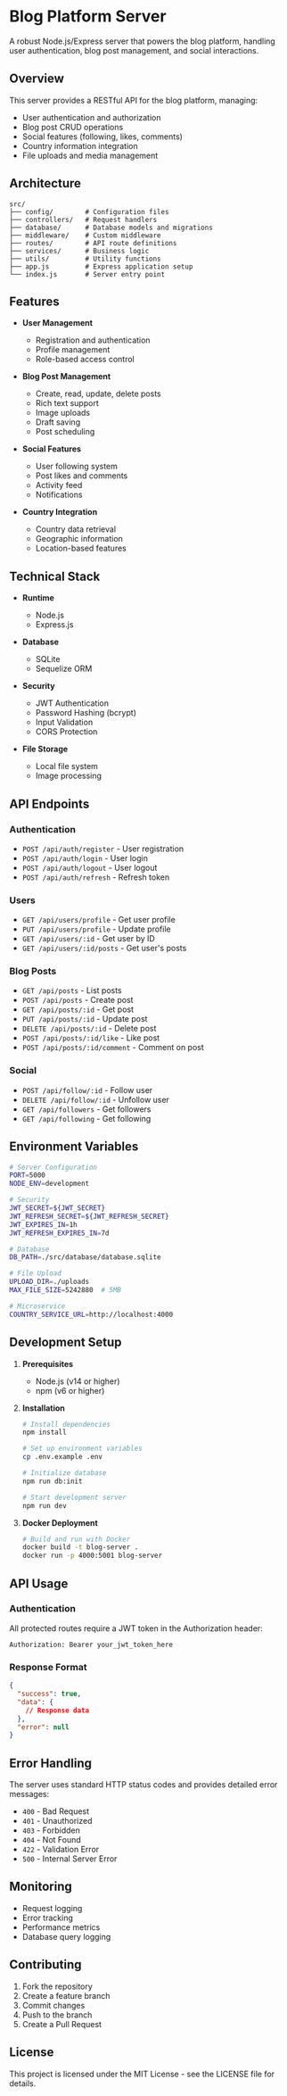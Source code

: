 # Blog Platform Server

A robust Node.js/Express server that powers the blog platform, handling user authentication, blog post management, and social interactions.

## Overview

This server provides a RESTful API for the blog platform, managing:
- User authentication and authorization
- Blog post CRUD operations
- Social features (following, likes, comments)
- Country information integration
- File uploads and media management

## Architecture

```
src/
├── config/        # Configuration files
├── controllers/   # Request handlers
├── database/      # Database models and migrations
├── middleware/    # Custom middleware
├── routes/        # API route definitions
├── services/      # Business logic
├── utils/         # Utility functions
├── app.js         # Express application setup
└── index.js       # Server entry point
```

## Features

- **User Management**
  - Registration and authentication
  - Profile management
  - Role-based access control

- **Blog Post Management**
  - Create, read, update, delete posts
  - Rich text support
  - Image uploads
  - Draft saving
  - Post scheduling

- **Social Features**
  - User following system
  - Post likes and comments
  - Activity feed
  - Notifications

- **Country Integration**
  - Country data retrieval
  - Geographic information
  - Location-based features

## Technical Stack

- **Runtime**
  - Node.js
  - Express.js

- **Database**
  - SQLite
  - Sequelize ORM

- **Security**
  - JWT Authentication
  - Password Hashing (bcrypt)
  - Input Validation
  - CORS Protection

- **File Storage**
  - Local file system
  - Image processing

## API Endpoints

### Authentication
- `POST /api/auth/register` - User registration
- `POST /api/auth/login` - User login
- `POST /api/auth/logout` - User logout
- `POST /api/auth/refresh` - Refresh token

### Users
- `GET /api/users/profile` - Get user profile
- `PUT /api/users/profile` - Update profile
- `GET /api/users/:id` - Get user by ID
- `GET /api/users/:id/posts` - Get user's posts

### Blog Posts
- `GET /api/posts` - List posts
- `POST /api/posts` - Create post
- `GET /api/posts/:id` - Get post
- `PUT /api/posts/:id` - Update post
- `DELETE /api/posts/:id` - Delete post
- `POST /api/posts/:id/like` - Like post
- `POST /api/posts/:id/comment` - Comment on post

### Social
- `POST /api/follow/:id` - Follow user
- `DELETE /api/follow/:id` - Unfollow user
- `GET /api/followers` - Get followers
- `GET /api/following` - Get following

## Environment Variables

```bash
# Server Configuration
PORT=5000
NODE_ENV=development

# Security
JWT_SECRET=${JWT_SECRET}
JWT_REFRESH_SECRET=${JWT_REFRESH_SECRET}
JWT_EXPIRES_IN=1h
JWT_REFRESH_EXPIRES_IN=7d

# Database
DB_PATH=./src/database/database.sqlite

# File Upload
UPLOAD_DIR=./uploads
MAX_FILE_SIZE=5242880  # 5MB

# Microservice
COUNTRY_SERVICE_URL=http://localhost:4000
```

## Development Setup

1. **Prerequisites**
   - Node.js (v14 or higher)
   - npm (v6 or higher)

2. **Installation**
   ```bash
   # Install dependencies
   npm install

   # Set up environment variables
   cp .env.example .env

   # Initialize database
   npm run db:init

   # Start development server
   npm run dev
   ```

3. **Docker Deployment**
   ```bash
   # Build and run with Docker
   docker build -t blog-server .
   docker run -p 4000:5001 blog-server
   ```

## API Usage

### Authentication
All protected routes require a JWT token in the Authorization header:
```
Authorization: Bearer your_jwt_token_here
```

### Response Format
```json
{
  "success": true,
  "data": {
    // Response data
  },
  "error": null
}
```

## Error Handling

The server uses standard HTTP status codes and provides detailed error messages:

- `400` - Bad Request
- `401` - Unauthorized
- `403` - Forbidden
- `404` - Not Found
- `422` - Validation Error
- `500` - Internal Server Error

## Monitoring

- Request logging
- Error tracking
- Performance metrics
- Database query logging

## Contributing

1. Fork the repository
2. Create a feature branch
3. Commit changes
4. Push to the branch
5. Create a Pull Request

## License

This project is licensed under the MIT License - see the LICENSE file for details. 